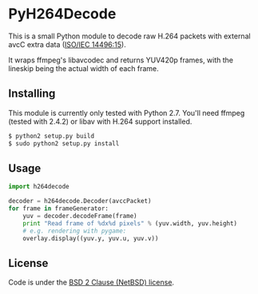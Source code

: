 PyH264Decode
============


This is a small Python module to decode raw H.264 packets with external avcC extra data ([ISO/IEC 14496:15](http://www.iso.org/iso/iso_catalogue/catalogue_tc/catalogue_detail.htm?csnumber=55980)).

It wraps ffmpeg's libavcodec and returns YUV420p frames, with the lineskip being the actual width of each frame.

## Installing

This module is currently only tested with Python 2.7.
You'll need ffmpeg (tested with 2.4.2) or libav with H.264 support installed.

```bash
$ python2 setup.py build
$ sudo python2 setup.py install
```

## Usage

```python
import h264decode

decoder = h264decode.Decoder(avccPacket)
for frame in frameGenerator:
	yuv = decoder.decodeFrame(frame)
	print "Read frame of %dx%d pixels" % (yuv.width, yuv.height)
	# e.g. rendering with pygame:
	overlay.display((yuv.y, yuv.u, yuv.v))
```

## License
Code is under the [BSD 2 Clause (NetBSD) license](https://github.com/tzwenn/pyh264decode/tree/master/LICENSE.txt).

